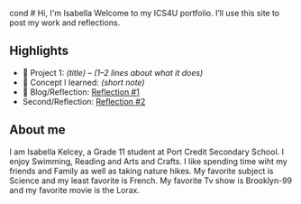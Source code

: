 cond # Hi, I'm Isabella
Welcome to my ICS4U portfolio. I’ll use this site to post my work and reflections.

## Highlights
- 🔧 Project 1: *(title)* – *(1–2 lines about what it does)*
- 🧠 Concept I learned: *(short note)*
- 📝 Blog/Reflection: [Reflection #1](./posts/first_reflection.md)
- Second/Reflection: [Reflection #2](./posts/second_reflection.md)
## About me
I am Isabella Kelcey, a Grade 11 student at Port Credit Secondary School. I enjoy Swimming, Reading and Arts and Crafts. I like spending time wiht my friends and Family as well as taking nature hikes. My favorite subject is Science and my least favorite is French. My favorite Tv show is Brooklyn-99 and my favorite movie is the Lorax. 


